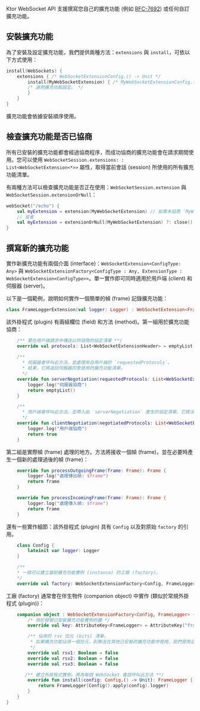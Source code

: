 [//]: # (title: WebSocket 擴充功能 API)

Ktor WebSocket API 支援撰寫您自己的擴充功能 (例如 [RFC-7692](https://tools.ietf.org/html/rfc7692)) 或任何自訂擴充功能。

## 安裝擴充功能

為了安裝及設定擴充功能，我們提供兩種方法：`extensions` 與 `install`，可依以下方式使用：
```kotlin
install(WebSockets) {
    extensions { /* WebSocketExtensionConfig.() -> Unit */
        install(MyWebSocketExtension) { /* MyWebSocketExtensionConfig.() -> Unit */
        /* 選用擴充功能設定。 */ 
        }
    }
}
```

擴充功能會依據安裝順序使用。

## 檢查擴充功能是否已協商

所有已安裝的擴充功能都會經過協商程序，而成功協商的擴充功能會在請求期間使用。您可以使用 `WebSocketSession.extensions: : List<WebSocketExtension<*>>` 屬性，取得當前會話 (session) 所使用的所有擴充功能清單。

有兩種方法可以檢查擴充功能是否正在使用：`WebSocketSession.extension` 與 `WebSocketSession.extensionOrNull`：
```kotlin
webSocket("/echo") {
    val myExtension = extension(MyWebSocketExtension) // 如果未協商 `MyWebSocketExtension` 將會拋出錯誤
    // 或者
    val myExtension = extensionOrNull(MyWebSocketExtension) ?: close() // 如果未協商 `MyWebSocketExtension` 將會關閉會話
}
```

## 撰寫新的擴充功能

實作新擴充功能有兩個介面 (interface)：`WebSocketExtension<ConfigType: Any>` 與 `WebSocketExtensionFactory<ConfigType : Any, ExtensionType : WebSocketExtension<ConfigType>>`。單一實作即可同時適用於用戶端 (client) 和伺服器 (server)。

以下是一個範例，說明如何實作一個簡單的幀 (frame) 記錄擴充功能：

```kotlin
class FrameLoggerExtension(val logger: Logger) : WebSocketExtension<FrameLogger.Config> {
```

該外掛程式 (plugin) 有兩組欄位 (field) 和方法 (method)。第一組用於擴充功能協商：

```kotlin
    /** 要在用戶端請求中傳送以供協商的協定清單 **/
    override val protocols: List<WebSocketExtensionHeader> = emptyList()
   
    /** 
      * 伺服器會呼叫此方法，並處理來自用戶端的 `requestedProtocols`。
      * 結果，它將返回伺服器同意使用的擴充功能清單。
      */
    override fun serverNegotiation(requestedProtocols: List<WebSocketExtensionHeader>): List<WebSocketExtensionHeader> {
        logger.log("伺服器協商")
        return emptyList()
    }

    /**
      * 用戶端會呼叫此方法，並帶入由 `serverNegotiation` 產生的協定清單。它將決定是否應使用這些擴充功能。 
      */ 
    override fun clientNegotiation(negotiatedProtocols: List<WebSocketExtensionHeader>): Boolean {
        logger.log("用戶端協商")
        return true
    }

```

第二組是實際幀 (frame) 處理的地方。方法將接收一個幀 (frame)，並在必要時產生一個新的處理過後的幀 (frame)：

```kotlin
    override fun processOutgoingFrame(frame: Frame): Frame {
        logger.log("處理傳出幀: $frame")
        return frame
    }

    override fun processIncomingFrame(frame: Frame): Frame {
        logger.log("處理傳入幀: $frame")
        return frame
    }
```

還有一些實作細節：該外掛程式 (plugin) 具有 `Config` 以及對原始 `factory` 的引用。

```kotlin
    class Config {
        lateinit var logger: Logger
    }

    /**
    * 一個可以建立當前擴充功能實例 (instance) 的工廠 (factory)。 
    */
    override val factory: WebSocketExtensionFactory<Config, FrameLogger> = FrameLoggerExtension
```

工廠 (factory) 通常會在伴生物件 (companion object) 中實作 (類似於常規外掛程式 (plugin))：

```kotlin
    companion object : WebSocketExtensionFactory<Config, FrameLogger> {
        /* 用於發現已安裝擴充功能實例的鍵 */
        override val key: AttributeKey<FrameLogger> = AttributeKey("frame-logger")

        /** 佔用的 rsv 位元 (bits) 清單。
         * 如果擴充功能佔用一個位元，則無法在其他已安裝的擴充功能中使用。我們使用這些位元來防止外掛程式衝突 (防止安裝多個壓縮外掛程式)。如果您正在實作一個使用某些 RFC 的外掛程式，則應在那裡參考佔用的 rsv 位元。
         */
        override val rsv1: Boolean = false
        override val rsv2: Boolean = false
        override val rsv3: Boolean = false

       /** 建立外掛程式實例。將為每個 WebSocket 會話呼叫此方法 **/
        override fun install(config: Config.() -> Unit): FrameLogger {
            return FrameLogger(Config().apply(config).logger)
        }
    }
}
```
